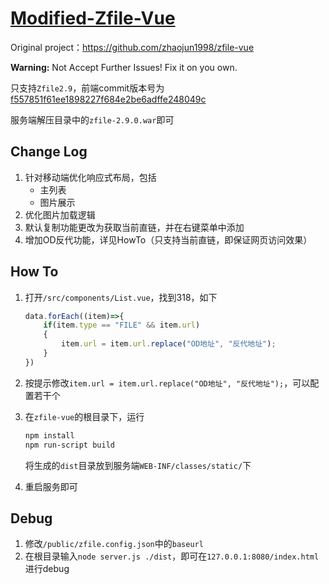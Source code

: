 # **[Modified-Zfile-Vue](https://github.com/ohh-haolin/Modified-Zfile-Vue)**

Original project：https://github.com/zhaojun1998/zfile-vue

**Warning:** Not Accept Further Issues! Fix it on you own.



只支持`Zfile2.9`，前端commit版本号为[f557851f61ee1898227f684e2be6adffe248049c](https://github.com/zhaojun1998/zfile-vue/tree/f557851f61ee1898227f684e2be6adffe248049c)

服务端解压目录中的`zfile-2.9.0.war`即可



## Change Log

1. 针对移动端优化响应式布局，包括
   - 主列表
   - 图片展示
2. 优化图片加载逻辑
3. 默认复制功能更改为获取当前直链，并在右键菜单中添加
4. 增加OD反代功能，详见HowTo（只支持当前直链，即保证网页访问效果）



## How To

1. 打开`/src/components/List.vue`，找到318，如下

   ```js
   data.forEach((item)=>{
       if(item.type == "FILE" && item.url)
       {
           item.url = item.url.replace("OD地址", "反代地址");
       }
   })
   ```

2. 按提示修改`item.url = item.url.replace("OD地址", "反代地址");`，可以配置若干个

3. 在`zfile-vue`的根目录下，运行

   ```bash
   npm install
   npm run-script build
   ```

   将生成的`dist`目录放到服务端`WEB-INF/classes/static/`下

4. 重启服务即可



## Debug

1. 修改`/public/zfile.config.json`中的`baseurl`
2. 在根目录输入`node server.js ./dist`，即可在`127.0.0.1:8080/index.html`进行debug



